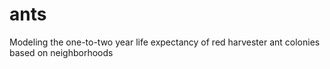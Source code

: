# ants
Modeling the one-to-two year life expectancy of red harvester ant colonies based on neighborhoods
